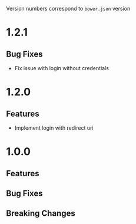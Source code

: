 Version numbers correspond to `bower.json` version

# 1.2.1

## Bug Fixes

- Fix issue with login without credentials

# 1.2.0

## Features

- Implement login with redirect uri

# 1.0.0

## Features

## Bug Fixes

## Breaking Changes
